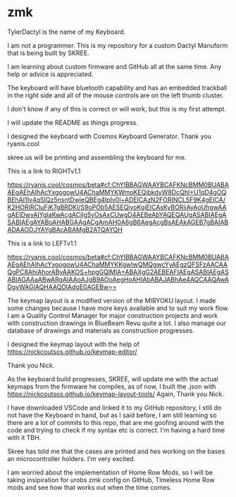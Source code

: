 # zmk

TylerDactyl is the name of my Keyboard.

I am not a programmer. This is my repository for a custom Dactyl Manuform that is being built by SKREE.

I am learning about custom firmware and GitHub all at the same time. Any help or advice is appreciated.

The keyboard will have bluetooth capability and has an embedded trackball in the right side and all of the mouse controls are on the left thumb cluster.

I don't know if any of this is correct or will work, but this is my first attempt.

I will update the README as things progress.

I designed the keyboard with Cosmos Keyboard Generator. Thank you ryanis.cool

skree.us will be printing and assembling the keyboard for me.

This is a link to RIGHTv1.1

https://ryanis.cool/cosmos/beta#cf:ChYIBBAGWAAYBCAFKNcBMM0BUABAAEgAEhAIhAcYxgogowU4AChaMMYKWmoKEQjbkdyW8DcQhI+U1qD4gOQBEhAI1Iv4qSIQz5nsntDwjeQBEg4IpIv0l+ADEICAzN2FORINCLSF9K4gEICA/K2HORIRCIuFjK7gBRDKl/S9oPOb5AESEQiyoKgiEICAsKyBORiiAyAoUhgwAAgAEIDwvAIYgIaKwAcgACjIg5yOsAxCUwgD4AEBeAbYAQEQAUgASABIAEgASABIAEgAYABoAHABGAAgACgAmAH0A6gB6AegAcgBsAEAkAGEB7gBAIABADAAODJYAYgBAcABAMgB2ATQAYQH

This is a link to LEFTv1.1

https://ryanis.cool/cosmos/beta#cf:ChYIBBAGWAAYBCAFKNcBMM0BUABAAEgAEhAIhAcYxgogowU4AChaMMYKKgwIwQMQgwcYyAEgzQFSFzAACAAQgPC8AhiAhorAByAAKOS+hpgGQlMIA+ABAXgG2AEBEAFIAEgASABIAEgASABIAGAAaABwARgAIAAoAJgB9AOoAegHoAHIAbABAJABhAe4AQCAAQAwADgyWAGIAQHAAQDIAdgE0AGEBw==

The keymap layout is a modified version of the MIRYOKU layout. I made some changes because I have more keys available and to suit my work flow. I am a Quality Control Manager for major construction projects and work with construction drawings in BlueBeam Revu quite a lot. I also manage our database of drawings and materials as construction progresses.

I designed the keymap layout with the help of https://nickcoutsos.github.io/keymap-editor/

Thank you Nick.

As the keyboard build progresses, SKREE, will update me with the actual keymaps from the firmware he compiles, as of now, I built the .json with https://nickcoutsos.github.io/keymap-layout-tools/ Again, Thank you Nick.

I have downloaded VSCode and linked it to my GitHub repository, I still do not have the Keyboard in hand, but as I said before, I am still learning so there are a lot of commits to this repo, that are me goofing around with the code and trying to check if my syntax etc is correct. I'm having a hard time with it TBH.

Skree has told me that the cases are printed and hes working on the bases an microcontroller holders. I'm very excited.

I am worried about the implementation of Home Row Mods, so I will be taking insipiration for urobs zmk config on GitHub, Timeless Home Row mods and see how that works out when the time comes.
